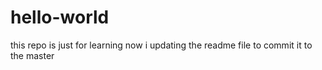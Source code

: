 # hello-world
this repo is just for learning
now i updating the readme file to commit it to the master
